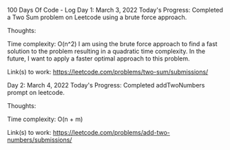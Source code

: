 100 Days Of Code - Log
Day 1: March 3, 2022 
Today's Progress: 
Completed a Two Sum problem on 
Leetcode using a brute force approach.

Thoughts: 

Time complexity: O(n^2) 
I am using the brute force approach to find a fast solution to the problem resulting in a quadratic time complexity. In the future, I want to apply a faster optimal approach to this problem.

Link(s) to work: 
https://leetcode.com/problems/two-sum/submissions/


Day 2: March 4, 2022 
Today's Progress: 
Completed addTwoNumbers prompt on leetcode. 

Thoughts: 

Time complexity: O(n + m)


Link(s) to work: https://leetcode.com/problems/add-two-numbers/submissions/
